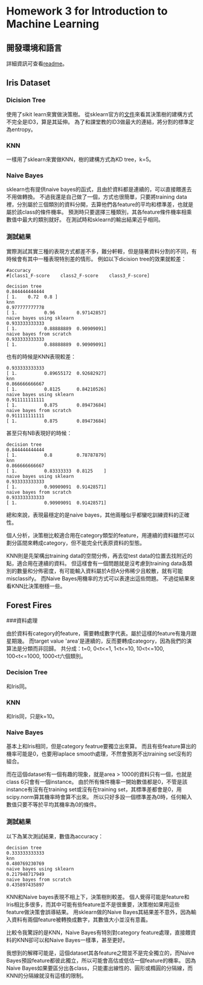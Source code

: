 # Homework 3 for Introduction to Machine Learning

## 開發環境和語言

詳細資訊可查看[readme](README.md)。

## Iris Dataset

### Dicision Tree

使用了sikit learn來實做決策樹。
從sklearn官方的[文件](http://scikit-learn.org/stable/modules/tree.html)來看其決策樹的建構方式不完全是ID3，算是其延伸。
為了和課堂教的ID3做最大的連結，將分割的標準定為entropy。

### KNN 
一樣用了sklearn來實做KNN，樹的建構方式為KD tree，k=5。

### Naive Bayes

sklearn也有提供naive bayes的函式，且由於資料都是連續的，可以直接餵進去不用做轉換。
不過我還是自己做了一個，方式也很簡單，只要將training data裡，分別屬於三個類別的資料分開，去算他們各feature的平均和標準差，也就是屬於該class的條件機率。
預測時只要選擇三種類別，其各feature條件機率相乘數值中最大的類別就好。
在測試時和sklearn的輸出結果近乎相同。

### 測試結果

實際測試其實三種的表現方式都差不多，難分軒輊，但是隨著資料分割的不同，有時候會有其中一種表現特別差的情形。
例如以下dicision tree的效果就較差：

```
#accuracy
#[class1_F-score    class2_F-score    class3_F-score]

decision tree
0.844444444444
[ 1.    0.72  0.8 ]
knn
0.977777777778
[ 1.          0.96        0.97142857]
naive bayes using sklearn
0.933333333333
[ 1.          0.88888889  0.90909091]
naive bayes from scratch
0.933333333333
[ 1.          0.88888889  0.90909091]
```

也有的時候是KNN表現較差：

```
0.933333333333
[ 1.          0.89655172  0.92682927]
knn
0.866666666667
[ 1.          0.8125      0.84210526]
naive bayes using sklearn
0.911111111111
[ 1.          0.875       0.89473684]
naive bayes from scratch
0.911111111111
[ 1.          0.875       0.89473684]
```

甚至只有NB表現好的時候：

```
decision tree
0.844444444444
[ 1.          0.8         0.78787879]
knn
0.866666666667
[ 1.          0.83333333  0.8125    ]
naive bayes using sklearn
0.933333333333
[ 1.          0.90909091  0.91428571]
naive bayes from scratch
0.933333333333
[ 1.          0.90909091  0.91428571]
```

總和來說，表現最穩定的是naive bayes，其他兩種似乎都蠻吃訓練資料的正確性。

個人分析，決策樹比較適合用在category類型的feature，用連續的資料雖然可以劃分區間來轉成category，但不能完全代表原資料的型態。

KNN則是先架構出training data的空間分佈，再去從test data的位置去找附近的點，適合用在連續的資料。
但這樣會有一個問題就是沒考慮到training data各類別的數量和分佈密度，有可能輸入資料屬於A但A分佈稀少且較散，就有可能misclassify。
而Naive Bayes用機率的方式可以表達出這些問題。
不過從結果來看KNN比決策樹穩一些。

## Forest Fires

###資料處理

由於資料有category的feature，需要轉成數字代表。屬於這樣的feature有幾月跟星期幾。
而target value 'area'是連續的，反而要轉成category，因為我們的演算法是分類而非回歸。
共分成：t=0, 0<t<=1, 1<t<=10, 10<t<=100, 100<t<=1000, 1000<t六個類別。

### Decision Tree

和Iris同。

### KNN

和Iris同，只是k=10。

### Naive Bayes

基本上和Iris相同，但是category featrue要獨立出來算。
而且有些feature算出的機率可能是0，也要用laplace smooth處理，不然會預測不出training set沒有的組合。

而在這個dataset有一個有趣的現象，就是area > 1000的資料只有一個，也就是class 6只會有一個instance。
由於所有條件機率一開始數值都是0，不管是該instance有沒有在training set或沒有在training set，其標準差都會是0，用scipy.norm算其機率時會算不出來。
所以只好多設一個標準差為0時，任何輸入數值只要不等於平均其機率為0的條件。

### 測試結果

以下為某次測試結果，數值為accuracy：

```
decision tree
0.333333333333
knn
0.480769230769
naive bayes using sklearn
0.217948717949
naive bayes from scratch
0.435897435897
```

KNN和Naive bayes表現不相上下，決策樹則較差。
個人覺得可能是feature和Iris相比多很多，而其中可能有些feature並不是很重要，決策樹如果用這些feature做決策會誤導結果。
用sklearn做的Naive Bayes其結果差不意外，因為輸入資料有兩個feature被轉換成數字，其數值大小並沒有意義。

比較令我驚訝的是KNN，Naive Bayes有特別對category feature處理，直接餵資料的KNN卻可以和Naive Bayes一樣準，甚至更好。

我想到的解釋可能是，這個dataset其各feature之間並不是完全獨立的，而Naive Bayes預設feature都彼此獨立，所以可能會高估或低估一個feature的機率。
因為Naive Bayes如果要區分出各class，只能畫出線性的、圓形或橢圓的分隔線，而KNN的分隔線就沒有這樣的限制。